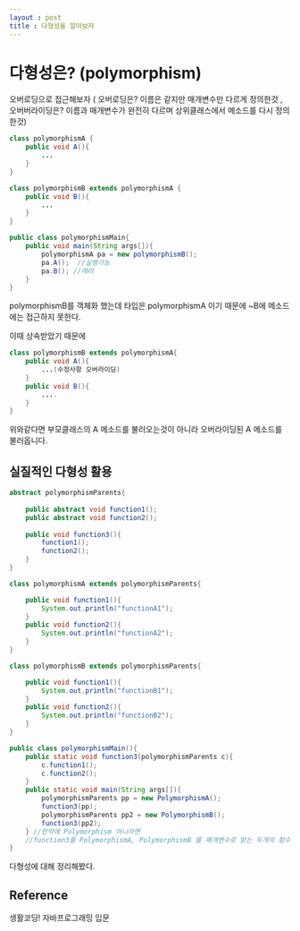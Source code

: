 ```yaml
---
layout : post
title : 다형성을 알아보자
---
```


# 다형성은? (polymorphism)
오버로딩으로 접근해보자 ( 오버로딩은? 이름은 같지만 매개변수만 다르게 정의한것 , 오버버라이딩은? 이름과 매개변수가 완전히 다르며 상위클래스에서 메소드를 다시 정의한것)

```JAVA
class polymorphismA {
	public void A(){
    	...
    }
}

class polymorphismB extends polymorphismA {
	public void B(){
    	...
    }
}

public class polymorphismMain{
	public void main(String args[]){
    	polymorphismA pa = new polymorphismB();
        pa.A();  //실행가능
        pa.B(); //에러
    }
}
```
polymorphismB를 객체화 했는데 타입은 polymorphismA 이기 때문에
~B에 메소드에는 접근하지 못한다.

이때 상속받았기 때문에 
```JAVA
class polymorphismB extends polymorphismA{
	public void A(){
    	...(수정사항 오버라이딩)
    }
    public void B(){
    	....
    }
}
```
위와같다면 부모클래스의 A 메소드를 불러오는것이 아니라 오버라이딩된 A 메소드를 불러옵니다. 

## 실질적인 다형성 활용

```java
abstract polymorphismParents{
	
    public abstract void function1();
    public abstract void function2();
    
    public void function3(){
    	function1();
        function2();
    }
}

class polymorphismA extends polymorphismParents{

	public void function1(){
    	System.out.println("functionA1");
    }
    public void function2(){
    	System.out.println("functionA2");
    }
}

class polymorphismB extends polymorphismParents{

	public void function1(){
    	System.out.println("functionB1");
    }
    public void function2(){
    	System.out.println("functionB2");
    }
}

public class polymorphismMain(){
	public static void function3(polymorphismParents c){
    	c.function1();
        c.function2();
    }
    public static void main(String args[]){
    	polymorphismParents pp = new PolymorphismA();
        function3(pp);
        polymorphismParents pp2 = new PolymorphismB();
        function3(pp2);
    } //만약에 Polymorphism 아니라면
    //function3를 PolymorphismA, PolymorphismB 를 매개변수로 받는 두개의 함수가 만들어 질것이다. 
}

```
다형성에 대해 정리해봤다.

## Reference
생활코딩! 자바프로그래밍 입문

